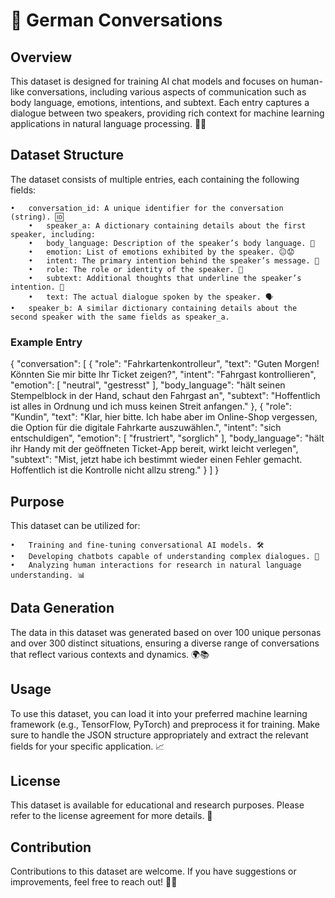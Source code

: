 # 💬 German Conversations

## Overview

This dataset is designed for training AI chat models and focuses on human-like conversations, including various aspects of communication such as body language, emotions, intentions, and subtext. Each entry captures a dialogue between two speakers, providing rich context for machine learning applications in natural language processing. 💬✨

## Dataset Structure

The dataset consists of multiple entries, each containing the following fields:

	•	conversation_id: A unique identifier for the conversation (string). 🆔
		•	speaker_a: A dictionary containing details about the first speaker, including:
		•	body_language: Description of the speaker’s body language. 🕺
		•	emotion: List of emotions exhibited by the speaker. 😐😟
		•	intent: The primary intention behind the speaker’s message. 🎯
		•	role: The role or identity of the speaker. 👤
		•	subtext: Additional thoughts that underline the speaker’s intention. 💭
		•	text: The actual dialogue spoken by the speaker. 🗣️
	•	speaker_b: A similar dictionary containing details about the second speaker with the same fields as speaker_a.

### Example Entry

{
    "conversation": [
        {
            "role": "Fahrkartenkontrolleur",
            "text": "Guten Morgen! Könnten Sie mir bitte Ihr Ticket zeigen?",
            "intent": "Fahrgast kontrollieren",
            "emotion": [
                "neutral",
                "gestresst"
            ],
            "body_language": "hält seinen Stempelblock in der Hand, schaut den Fahrgast an",
            "subtext": "Hoffentlich ist alles in Ordnung und ich muss keinen Streit anfangen."
        },
        {
            "role": "Kundin",
            "text": "Klar, hier bitte. Ich habe aber im Online-Shop vergessen, die Option für die digitale Fahrkarte auszuwählen.",
            "intent": "sich entschuldigen",
            "emotion": [
                "frustriert",
                "sorglich"
            ],
            "body_language": "hält ihr Handy mit der geöffneten Ticket-App bereit, wirkt leicht verlegen",
            "subtext": "Mist, jetzt habe ich bestimmt wieder einen Fehler gemacht. Hoffentlich ist die Kontrolle nicht allzu streng."
        }
    ]
}

## Purpose

This dataset can be utilized for:

	•	Training and fine-tuning conversational AI models. 🛠️
	•	Developing chatbots capable of understanding complex dialogues. 🤖
	•	Analyzing human interactions for research in natural language understanding. 📊

## Data Generation

The data in this dataset was generated based on over 100 unique personas and over 300 distinct situations, ensuring a diverse range of conversations that reflect various contexts and dynamics. 🌍📚

## Usage

To use this dataset, you can load it into your preferred machine learning framework (e.g., TensorFlow, PyTorch) and preprocess it for training. Make sure to handle the JSON structure appropriately and extract the relevant fields for your specific application. 📈

## License

This dataset is available for educational and research purposes. Please refer to the license agreement for more details. 📜

## Contribution

Contributions to this dataset are welcome. If you have suggestions or improvements, feel free to reach out! 🤝✨
